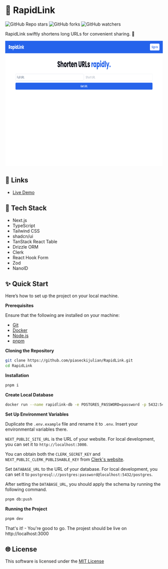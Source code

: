 # 🚀 RapidLink

![GitHub Repo stars](https://img.shields.io/github/stars/piaseckijulian/RapidLink?style=for-the-badge)
![GitHub forks](https://img.shields.io/github/forks/piaseckijulian/RapidLink?style=for-the-badge)
![GitHub watchers](https://img.shields.io/github/watchers/piaseckijulian/RapidLink?style=for-the-badge)

RapidLink swiftly shortens long URLs for convenient sharing. 🚀

<img src="./public/thumbnail.png" alt="Image of RapidLink" width="800" height="400" />

## 🔗 Links

- [Live Demo](https://julian-rapidlink.vercel.app)

## 📐 Tech Stack

- Next.js
- TypeScript
- Tailwind CSS
- shadcn/ui
- TanStack React Table
- Drizzle ORM
- Clerk
- React Hook Form
- Zod
- NanoID

## ✨ Quick Start

Here’s how to set up the project on your local machine.

**Prerequisites**

Ensure that the following are installed on your machine:

- [Git](https://git-scm.com)
- [Docker](https://docker.com)
- [Node.js](https://nodejs.org/en)
- [pnpm](https://pnpm.io)

**Cloning the Repository**

```bash
git clone https://github.com/piaseckijulian/RapidLink.git
cd RapidLink
```

**Installation**

```bash
pnpm i
```

**Create Local Database**

```bash
docker run --name rapidlink-db -e POSTGRES_PASSWORD=password -p 5432:5432 -d postgres
```

**Set Up Environment Variables**

Duplicate the `.env.example` file and rename it to `.env`. Insert your environmental variables there.

`NEXT_PUBLIC_SITE_URL` is the URL of your website. For local development, you can set it to `http://localhost:3000`.

You can obtain both the `CLERK_SECRET_KEY` and `NEXT_PUBLIC_CLERK_PUBLISHABLE_KEY` from [Clerk's website](https://clerk.com).

Set `DATABASE_URL` to the URL of your database. For local development, you can set it to `postgresql://postgres:password@localhost:5432/postgres`.

After setting the `DATABASE_URL`, you should apply the schema by running the following command.

```bash
pnpm db:push
```

**Running the Project**

```bash
pnpm dev
```

That's it! - You're good to go. The projest should be live on http://localhost:3000

## 🌐 License

This software is licensed under the [MIT License](https://github.com/piaseckijulian/RapidLink/blob/main/LICENSE)
